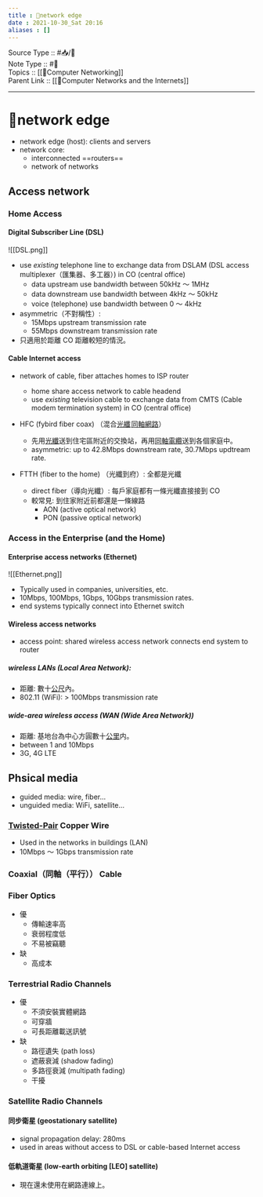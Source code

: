 ```yaml
---
title : 📶network edge
date : 2021-10-30_Sat 20:16
aliases : []
---
```

Source Type :: #📥/📄 <br>
Note Type :: #📝 <br>
Topics :: [[📶Computer Networking]]<br>
Parent Link :: [[📶Computer Networks and the Internets]]<br>

---
# 📶network edge

+ network edge (host): clients and servers
+ network core:
	+ interconnected ==routers==
	+ network of networks

## Access network
### Home Access	
#### Digital Subscriber Line (DSL)
![[DSL.png]]

+ use *existing* telephone line to exchange data from DSLAM (DSL access multiplexer（匯集器、多工器）) in CO (central office)
	+ data upstream use bandwidth between 50kHz ～ 1MHz
	+ data downstream use bandwidth between 4kHz ～ 50kHz
	+ voice (telephone) use bandwidth between 0 ～ 4kHz
+ asymmetric（不對稱性）:
	+ 15Mbps upstream transmission rate
	+ 55Mbps downstream transmission rate
+ 只適用於距離 CO 距離較短的情況。

#### Cable Internet access
+ network of cable, fiber attaches homes to ISP router
	+ home share access network to cable headend
	+ use *existing* television cable to exchange data from CMTS (Cable modem termination system) in CO (central office)

+ HFC (fybird fiber coax) （混合<u>光纖</u><span style="font-size: 0.3em;"> </span><u>同軸網路</u>）
	+ 先用<u>光纖</u>送到住宅區附近的交換站，再用<u>同軸電纜</u>送到各個家庭中。
	+ asymmetric: up to 42.8Mbps downstream rate, 30.7Mbps updtream rate.

+ FTTH (fiber to the home) （光纖到府）: 全都是光纖
	+ direct fiber（導向光纖）: 每戶家庭都有一條光纖直接接到 CO
	+ 較常見: 到住家附近前都還是一條線路
		+ AON (active optical network)
		+ PON (passive optical network)

### Access in the Enterprise (and the Home)
#### Enterprise access networks (Ethernet)
![[Ethernet.png]]
+ Typically used in companies, universities, etc.
+ 10Mbps, 100Mbps, 1Gbps, 10Gbps transmission rates.
+ end systems typically connect into Ethernet switch

#### Wireless access networks
+ access point: shared wireless access network connects end system to router

##### wireless LANs (Local Area Network):
+ 距離: 數十<u>公尺</u>內。
+ 802.11 (WiFi): > 100Mbps transmission rate

##### wide-area wireless access (WAN (Wide Area Network))
+ 距離: 基地台為中心方圓數十<u>公里</u>内。
+ between 1 and 10Mbps
+ 3G, 4G LTE

## Phsical media
+ guided media: wire, fiber...
+ unguided media: WiFi, satellite...

### <u>Twisted-Pair</u> Copper Wire
+ Used in the networks in buildings (LAN)
+ 10Mbps ～ 1Gbps transmission rate

### Coaxial（同軸（平行）） Cable
### Fiber Optics
+ 優
	+ 傳輸速率高
	+ 衰弱程度低
	+ 不易被竊聽
+ 缺
	+ 高成本

### Terrestrial Radio Channels
+ 優
	+ 不須安裝實體網路
	+ 可穿牆
	+ 可長距離載送訊號
+ 缺
	+ 路徑遺失 (path loss)
	+ 遮蔽衰減 (shadow fading)
	+ 多路徑衰減 (multipath fading)
	+ 干擾

### Satellite Radio Channels
#### 同步衛星 (geostationary satellite)
+ signal propagation delay: 280ms
+ used in areas without access to DSL or cable-based Internet access

#### 低軌道衛星 (low-earth orbiting \[LEO\] satellite)
+ 現在還未使用在網路連線上。